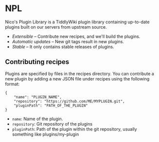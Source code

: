 # NPL

Nico's Plugin Library is a TiddlyWiki plugin library containing up-to-date
plugins built on our servers from upstream source.

* *Extensible* – Contribute new recipes, and we'll build the plugins.
* *Automatic updates* – New git tags result in new plugins.
* *Stable* – It only contains stable releases of plugins.

## Contributing recipes

Plugins are specified by files in the recipes directory. You can contribute a
new plugin by adding a new JSON file under recipes using the following format:

```
{
	"name": "PLUGIN_NAME",
	"repository": "https://github.com/ME/MYPLUGIN.git",
	"pluginPath": "PATH_OF_THE_PLUGIN"
}
```

* `name`: Name of the plugin.
* `repository`: Git repository of the plugins
* `pluginPath`: Path of the plugin within the git repository, usually something like plugins/my-plugin

